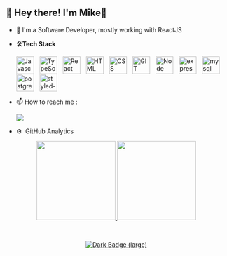 <!-- [![Gmail Badge](https://img.shields.io/badge/-mr.m.botkin@gmail.com-c14438?style=flat-square&logo=Gmail&logoColor=white&link=mailto:mr.m.botkin@gmail.com)](mailto:mr.m.botkin@gmail.com)  -->

<h2>👋 Hey there! I'm Mike👋</h2>

- 👀 I'm a Software Developer, mostly working with ReactJS

- 🛠**Tech Stack**

  <img align="left" alt="Javascript" width="40px" style="padding-right:10px;" src="https://cdn.jsdelivr.net/gh/devicons/devicon/icons/javascript/javascript-plain.svg" />
  <img align="left" alt="TypeScript" width="40px" style="padding-right:10px;" src="https://cdn.jsdelivr.net/gh/devicons/devicon/icons/typescript/typescript-plain.svg" />
  <img align="left" alt="React" width="40px" style="padding-right:10px;" src="https://cdn.jsdelivr.net/gh/devicons/devicon/icons/react/react-original.svg" />
  <img align="left" alt="HTML" width="40px" style="padding-right:10px;" src="https://cdn.jsdelivr.net/gh/devicons/devicon/icons/html5/html5-plain.svg" />
  <img align="left" alt="CSS" width="40px" style="padding-right:10px;" src="https://cdn.jsdelivr.net/gh/devicons/devicon/icons/css3/css3-plain.svg" />
  <img align="left" alt="GIT" width="40px" style="padding-right:10px;" src="https://cdn.jsdelivr.net/gh/devicons/devicon/icons/git/git-original.svg" />
  <img align="left" alt="Node" width="40px" style="padding-right:10px;" src="https://cdn.jsdelivr.net/gh/devicons/devicon/icons/nodejs/nodejs-original.svg" />
  <img align="left" alt="express" width="40px" style="padding-right:10px;" src="https://cdn.jsdelivr.net/gh/devicons/devicon/icons/express/express-original.svg" />
  <img align="left" alt="mysql" width="40px" style="padding-right:10px;" src="https://cdn.jsdelivr.net/gh/devicons/devicon/icons/mysql/mysql-original-wordmark.svg" />
  <img align="left" alt="postgresql" width="40px" style="padding-right:10px;" src="https://cdn.jsdelivr.net/gh/devicons/devicon/icons/postgresql/postgresql-original-wordmark.svg" />
  <img alt="styled-components" height="40px" src="https://raw.githubusercontent.com/styled-components/brand/master/styled-components.png"  />

- 📫 How to reach me : 

    <a href="mailto:mr.m.botkin@gmail.com"><img  src="https://img.shields.io/badge/-mr.m.botkin@gmail.com-D14836?style=flat&logo=Gmail&logoColor=white"/></a>

- ⚙️ &nbsp;GitHub Analytics

<p align="center">
<a href="https://github.com/mr-bmv">
  <img height="180em" src="https://github-readme-stats-eight-theta.vercel.app/api?username=mr-bmv&show_icons=true&theme=dark&include_all_commits=true&count_private=true"/>
  <img height="180em" src="https://github-readme-stats-eight-theta.vercel.app/api/top-langs/?username=mr-bmv&layout=compact&langs_count=8&theme=dark"/>
</a>
</p>

  <br />
  
<p align="center">
  <a href="https://www.codewars.com/users/BoMiVi" target="_blank">
    <img alt="Dark Badge (large)" class="hidden dark:block" src="https://www.codewars.com/users/BoMiVi/badges/large">
  </a>
</p>



<!---
mr-bmv/mr-bmv is a ✨ special ✨ repository because its `README.md` (this file) appears on your GitHub profile.
You can click the Preview link to take a look at your changes.
--->
